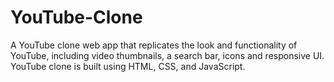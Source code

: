 # YouTube-Clone
A YouTube clone web app that replicates the look and functionality of YouTube, including video thumbnails, a search bar, icons and responsive UI. YouTube clone is built using HTML, CSS, and JavaScript.

